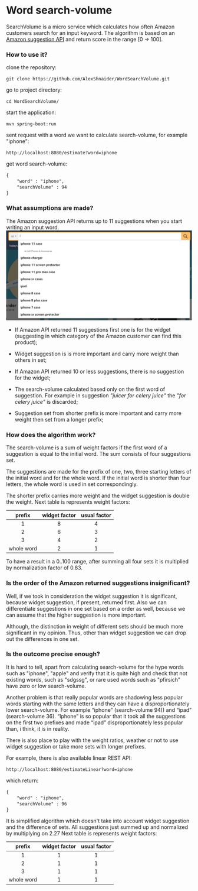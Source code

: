 # Word search-volume

SearchVolume is a micro service which calculates how often Amazon customers search 
for an input keyword. The algorithm is based on an 
[Amazon suggestion API](https://completion.amazon.com/api/2017/suggestions?mid=ATVPDKIKX0DER&alias=aps&prefix=iphone) 
 and return score in the range [0 → 100].

### How to use it?
clone the repository: 
```
git clone https://github.com/AlexShnaider/WordSearchVolume.git
```
go to project directory: 
```
cd WordSearchVolume/
```
start the application:
```
mvn spring-boot:run
```
sent request with a word we want to calculate search-volume, for example "iphone":
```
http://localhost:8080/estimate?word=iphone
```
get word search-volume:
```
{
    "word" : "iphone",
    "searchVolume" : 94
}
```
### What assumptions are made?
The Amazon suggestion API returns up to 11 suggestions when you start writing an input word.
![Alt text](https://raw.githubusercontent.com/AlexShnaider/WordSearchVolume/master/src/main/resources/pictures/amazon_search.png?raw=true)

* If Amazon API returned 11 suggestions first one is for the widget 
(suggesting in which category of the Amazon customer can find this product);

* Widget suggestion is is more important and carry more weight than others in set;

* If Amazon API returned 10 or less suggestions, there is no suggestion for the widget;

* The search-volume calculated based only on the first word of suggestion. 
For example in suggestion *"juicer for celery juice"*  the *"for celery juice"* is discarded;

* Suggestion set from shorter prefix is more important and carry more weight 
then set from a longer prefix;

### How does the algorithm work?

The search-volume is a sum of weight factors if the first word of a suggestion is equal to the initial word.
The sum consists of four suggestions set. 

The suggestions are made for the prefix of one, two, three starting 
letters of the initial word and for the whole word. If the initial word is shorter than four letters, 
the whole word is used in set correspondingly.

The shorter prefix carries more weight and the widget suggestion is double the weight.
Next table is represents weight factors:

| prefix | widget factor | usual factor |
| :---: | :---: | :---: |
| 1 | 8 | 4 |
| 2 | 6 | 3 |
| 3 | 4 | 2 |
| whole word | 2 | 1|

To have a result in a 0..100 range, after summing all four sets it is multiplied by 
normalization factor of 0.83.

### Is the order of the Amazon returned suggestions insignificant?

Well, if we took in consideration the widget suggestion it is significant, because widget suggestion,
if present, returned first. Also we can differentiate suggestions in one set based on a order as well, because 
we can assume that the higher suggestion is more important.

Although, the distinction in weight of different sets should be much more significant in my opinion.
Thus, other than widget suggestion we can drop out the differences in one set.

### Is the outcome precise enough?

It is hard to tell, apart from calculating search-volume for the hype words such as "iphone", "apple" 
and verify that it is quite high and check that not existing words, such as "sdgssg", 
or rare used words such as "pfirsich" have zero or low search-volume.

Another problem is that really popular words are shadowing less popular words starting with 
the same letters and they can have a disproportionately lower search-volume. 
For example “iphone” (search-volume 94)) and “ipad” (search-volume 36). 
“Iphone” is so popular that it took all the suggestions on the first two prefixes 
and made “ipad” disproportionately less popular than, i think, it is in reality.

There is also place to play with the weight ratios, weather or not to use widget suggestion
or take more sets with longer prefixes.


For example, there is also available linear REST API: 
```
http://localhost:8080/estimateLinear?word=iphone
```
which return:
```
{
    "word" : "iphone",
    "searchVolume" : 96
}
```

It is simplified algorithm which doesn't take into account widget suggestion 
and the difference of sets. All suggestions just summed up and normalized by multiplying on 2.27 
Next table is represents weight factors:

| prefix | widget factor | usual factor |
| :---: | :---: | :---: |
| 1   | 1 | 1 |
| 2   | 1 | 1 |
| 3   | 1 | 1 |
| whole word | 1 | 1|
